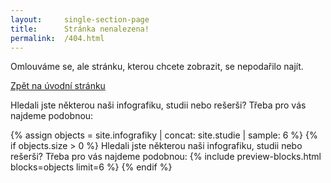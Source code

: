 ```yaml
---
layout:     single-section-page
title:      Stránka nenalezena!
permalink:  /404.html
---
```

Omlouváme se, ale stránku, kterou chcete zobrazit, se nepodařilo najít.

<a href="/" class="btn btn-primary" role="button">Zpět na úvodní stránku</a>

<p>Hledali jste některou naši infografiku, studii nebo rešerši? Třeba pro vás najdeme podobnou:</p>
{% assign objects = site.infografiky | concat: site.studie | sample: 6 %}
{% if objects.size > 0 %}
 Hledali jste některou naši infografiku, studii nebo rešerši? Třeba pro vás najdeme podobnou:
 {% include preview-blocks.html blocks=objects limit=6 %}
{% endif %}
